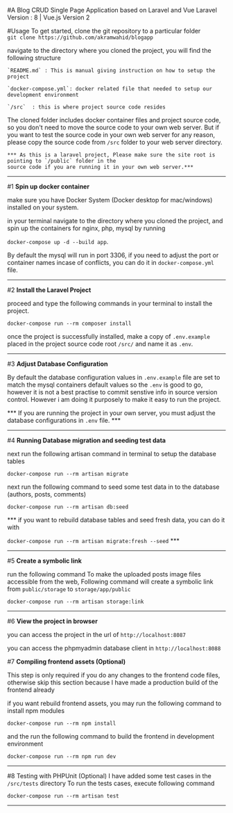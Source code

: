 #A Blog CRUD Single Page Application based on Laravel and Vue
Laravel Version : 8 | Vue.js Version 2


#Usage
To get started, clone the git repository to a particular folder  
     `git clone https://github.com/akramwahid/blogapp`

navigate to the directory where you cloned the project, you will find the following structure

    `README.md` : This is manual giving instruction on how to setup the project

    `docker-compose.yml`: docker related file that needed to setup our development environment

    `/src`  : this is where project source code resides


The cloned folder includes docker container files and project source code, so you don't need to
move the source code to your own web server. But if you want to test the source code
in your own web server for any reason, please copy the source code from `/src` folder
to your web server directory. 

    *** As this is a laravel project, Please make sure the site root is pointing to `/public` folder in the 
    source code if you are running it in your own web server.***

---
#1 __Spin up docker container__

make sure you have Docker System (Docker desktop for mac/windows) installed on your system.

in your terminal navigate to the directory where you cloned the project, and spin up the containers for nginx, php, mysql 
by running 

`docker-compose up -d --build app`. 

By default the mysql will run in port 3306, if you need to adjust the port or container names incase of conflicts, 
you can do it in `docker-compose.yml` file.


---


#2 __Install the Laravel Project__

 proceed and type the following commands in your terminal to install the project.

`docker-compose run --rm composer install`

once the project is successfully installed, make a copy of `.env.example` placed in the project source code root `/src/`
and name it as `.env`.
  
  
--- 
  
#3 __Adjust Database Configuration__

By default the database configuration values in `.env.example` file are set to match the mysql containers default
values so the `.env` is good to go, however it is not a best practise to commit senstive info in source version control.
However i am doing it purposely to make it easy to run the project.  

*** If you are running the project in your own server, you must adjust the database configurations in `.env` file. ***


---

#4 __Running Database migration and seeding test data__

next run the following artisan command in terminal to setup the database tables

`docker-compose run --rm artisan migrate`

next run the following command to seed some test data in to the database (authors, posts, comments)

`docker-compose run --rm artisan db:seed`

*** if you want to rebuild database tables and seed fresh data, you can do it with 

`docker-compose run --rm artisan migrate:fresh --seed` ***



---

#5 __Create a symbolic link__

run the following command To make the uploaded posts image files accessible from the web,
Following command will create a symbolic link from `public/storage` to `storage/app/public`
 
 `docker-compose run --rm artisan storage:link`
 

---

#6 __View the project in browser__

you can access the project in the url of `http://localhost:8087`

you can access the phpmyadmin database client in `http://localhost:8088`


#7 __Compiling frontend assets (Optional)__

This step is only required if you do any changes to the frontend code files, otherwise skip this section because I have 
made a production build of the frontend already

if you want rebuild frontend assets, you may run the following command to install npm modules

`docker-compose run --rm npm install`

and the run the following command to build the frontend in development environment 

`docker-compose run --rm npm run dev`


---

#8 Testing with PHPUnit (Optional)
I have added some test cases in the `/src/tests` directory 
To run the tests cases, execute following command

`docker-compose run --rm artisan test`


---

